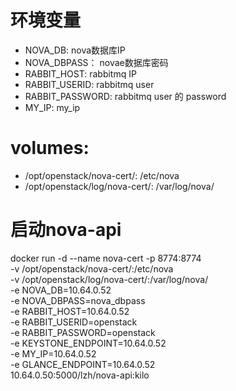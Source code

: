 # 环境变量
- NOVA_DB: nova数据库IP
- NOVA_DBPASS： novae数据库密码
- RABBIT_HOST: rabbitmq IP
- RABBIT_USERID: rabbitmq user
- RABBIT_PASSWORD: rabbitmq user 的 password
- MY_IP: my_ip

# volumes:
- /opt/openstack/nova-cert/: /etc/nova
- /opt/openstack/log/nova-cert/: /var/log/nova/

# 启动nova-api
docker run -d --name nova-cert -p 8774:8774 \
    -v /opt/openstack/nova-cert/:/etc/nova \
    -v /opt/openstack/log/nova-cert/:/var/log/nova/ \
    -e NOVA_DB=10.64.0.52 \
    -e NOVA_DBPASS=nova_dbpass \
    -e RABBIT_HOST=10.64.0.52 \
    -e RABBIT_USERID=openstack \
    -e RABBIT_PASSWORD=openstack \
    -e KEYSTONE_ENDPOINT=10.64.0.52 \
    -e MY_IP=10.64.0.52 \
    -e GLANCE_ENDPOINT=10.64.0.52 \
    10.64.0.50:5000/lzh/nova-api:kilo